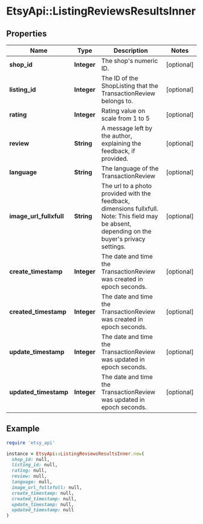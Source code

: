 # EtsyApi::ListingReviewsResultsInner

## Properties

| Name | Type | Description | Notes |
| ---- | ---- | ----------- | ----- |
| **shop_id** | **Integer** | The shop&#39;s numeric ID. | [optional] |
| **listing_id** | **Integer** | The ID of the ShopListing that the TransactionReview belongs to. | [optional] |
| **rating** | **Integer** | Rating value on scale from 1 to 5 | [optional] |
| **review** | **String** | A message left by the author, explaining the feedback, if provided. | [optional] |
| **language** | **String** | The language of the TransactionReview | [optional] |
| **image_url_fullxfull** | **String** | The url to a photo provided with the feedback, dimensions fullxfull. Note: This field may be absent, depending on the buyer&#39;s privacy settings. | [optional] |
| **create_timestamp** | **Integer** | The date and time the TransactionReview was created in epoch seconds. | [optional] |
| **created_timestamp** | **Integer** | The date and time the TransactionReview was created in epoch seconds. | [optional] |
| **update_timestamp** | **Integer** | The date and time the TransactionReview was updated in epoch seconds. | [optional] |
| **updated_timestamp** | **Integer** | The date and time the TransactionReview was updated in epoch seconds. | [optional] |

## Example

```ruby
require 'etsy_api'

instance = EtsyApi::ListingReviewsResultsInner.new(
  shop_id: null,
  listing_id: null,
  rating: null,
  review: null,
  language: null,
  image_url_fullxfull: null,
  create_timestamp: null,
  created_timestamp: null,
  update_timestamp: null,
  updated_timestamp: null
)
```


